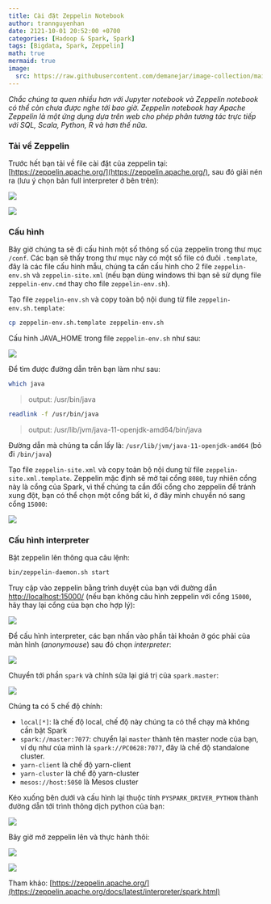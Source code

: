 ```yaml
---
title: Cài đặt Zeppelin Notebook
author: trannguyenhan 
date: 2121-10-01 20:52:00 +0700
categories: [Hadoop & Spark, Spark]
tags: [Bigdata, Spark, Zeppelin]
math: true
mermaid: true
image:
  src: https://raw.githubusercontent.com/demanejar/image-collection/main/zeppelin/thumbnail.png
---
```

*Chắc chúng ta quen nhiều hơn với Jupyter notebook và Zeppelin notebook có thể còn chưa được nghe tới bao giờ. Zeppelin notebook hay Apache Zeppelin là một ứng dụng dựa trên web cho phép phân tương tác trực tiếp với SQL, Scala, Python, R và hơn thế nữa.*

### Tải về Zeppelin

Trước hết bạn tải về file cài đặt của zeppelin tại: [https://zeppelin.apache.org/](https://zeppelin.apache.org/), sau đó giải nén ra (lưu ý chọn bản full interpreter ở bên trên):

![](https://raw.githubusercontent.com/demanejar/image-collection/main/zeppelin/download.png)

![](https://raw.githubusercontent.com/demanejar/image-collection/main/zeppelin/download1.png)

### Cấu hình

Bây giờ chúng ta sẽ đi cấu hình một số thông số của zeppelin trong thư mục `/conf`.  Các bạn sẽ thấy trong thư mục này có một số file có đuôi `.template`, đây là các file cấu hình mẫu, chúng ta cần cấu hình cho 2 file `zeppelin-env.sh` và `zeppelin-site.xml` (nếu bạn dùng windows thì bạn sẽ sử dụng file `zeppelin-env.cmd` thay cho file `zeppelin-env.sh`).

Tạo file `zeppelin-env.sh` và copy toàn bộ nội dung từ file `zeppelin-env.sh.template`: 

```bash
cp zeppelin-env.sh.template zeppelin-env.sh
```

Cấu hình JAVA_HOME trong file `zeppelin-env.sh` như sau: 

![](https://raw.githubusercontent.com/demanejar/image-collection/main/zeppelin/java_home.png)

Để tìm được đường dẫn trên bạn làm như sau: 

```bash
which java
```
> output: /usr/bin/java

```bash
readlink -f /usr/bin/java
```
> output:  /usr/lib/jvm/java-11-openjdk-amd64/bin/java

Đường dẫn mà chúng ta cần lấy là: `/usr/lib/jvm/java-11-openjdk-amd64` (bỏ đi `/bin/java`)

Tạo file `zeppelin-site.xml` và copy toàn bộ nội dung từ file `zeppelin-site.xml.template`. Zeppelin mặc định sẽ mở tại cổng `8080`, tuy nhiên cổng này là cổng của Spark, vì thế chúng ta cần đổi cổng cho zeppelin để tránh xung đột, bạn có thể chọn một cổng bất kì, ở đây mình chuyển nó sang cổng `15000`: 

![](https://raw.githubusercontent.com/demanejar/image-collection/main/zeppelin/change_port.png)

### Cấu hình interpreter

Bật zeppelin lên thông qua câu lệnh: 

```bash
bin/zeppelin-daemon.sh start
```

Truy cập vào zeppelin bằng trình duyệt của bạn với đường dẫn [http://localhost:15000/](http://localhost:15000/) (nếu bạn không câu hình zeppelin với cổng `15000`, hãy thay lại cổng của bạn cho hợp lý): 

![](https://raw.githubusercontent.com/demanejar/image-collection/main/zeppelin/zeppelin.png)

Để cấu hình interpreter, các bạn nhấn vào phần tài khoản ở góc phải của màn hình (_anonymouse_) sau đó chọn _interpreter_: 

![](https://raw.githubusercontent.com/demanejar/image-collection/main/zeppelin/interpreter.png)

Chuyển tới phần `spark` và chỉnh sửa lại giá trị của `spark.master`: 

![](https://raw.githubusercontent.com/demanejar/image-collection/main/zeppelin/spark_interpreter.png)

Chúng ta có 5 chế độ chính: 
- `local[*]`:  là chế độ local, chế độ này chúng ta có thể chạy mà không cần bật Spark
- `spark://master:7077`: chuyển lại `master` thành tên master node của bạn, ví dụ như của mình là `spark://PC0628:7077`, đây là chế độ standalone cluster.
- `yarn-client`  là chế độ yarn-client 
- `yarn-cluster`  là chế độ yarn-cluster
- `mesos://host:5050`  là Mesos cluster

Kéo xuống bên dưới và cấu hình lại thuộc tính `PYSPARK_DRIVER_PYTHON` thành đường dẫn tới trình thông dịch python của bạn: 

![](https://raw.githubusercontent.com/demanejar/image-collection/main/zeppelin/pyspark_interpreter.png)

Bây giờ mở zeppelin lên và thực hành thôi: 

![](https://raw.githubusercontent.com/demanejar/image-collection/main/zeppelin/create_new_notebook.png)

![](https://raw.githubusercontent.com/demanejar/image-collection/main/zeppelin/code_zeppelin.png)

Tham khảo: [https://zeppelin.apache.org/](https://zeppelin.apache.org/docs/latest/interpreter/spark.html)
